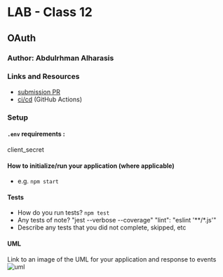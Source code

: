 # LAB - Class 12

## OAuth

### Author: Abdulrhman Alharasis
### Links and Resources

- [submission PR](https://github.com/401-advanced-javascript-Dante/lab11/pull/2)
- [ci/cd](https://github.com/401-advanced-javascript-Dante/lab11/actions/runs/34416869) (GitHub Actions)

### Setup

#### `.env` requirements :
client_secret


#### How to initialize/run your application (where applicable)

- e.g. `npm start`

#### Tests

- How do you run tests?
`npm test`
- Any tests of note?
    "jest --verbose --coverage"
    "lint": "eslint '**/*.js'"
- Describe any tests that you did not complete, skipped, etc

#### UML

Link to an image of the UML for your application and response to events
![uml](https://i.ibb.co/xfXxkb1/lab12.jpg)


